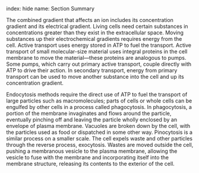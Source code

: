 index: hide
name: Section Summary

The combined gradient that affects an ion includes its concentration gradient and its electrical gradient. Living cells need certain substances in concentrations greater than they exist in the extracellular space. Moving substances up their electrochemical gradients requires energy from the cell. Active transport uses energy stored in ATP to fuel the transport. Active transport of small molecular-size material uses integral proteins in the cell membrane to move the material—these proteins are analogous to pumps. Some pumps, which carry out primary active transport, couple directly with ATP to drive their action. In secondary transport, energy from primary transport can be used to move another substance into the cell and up its concentration gradient.

Endocytosis methods require the direct use of ATP to fuel the transport of large particles such as macromolecules; parts of cells or whole cells can be engulfed by other cells in a process called phagocytosis. In phagocytosis, a portion of the membrane invaginates and flows around the particle, eventually pinching off and leaving the particle wholly enclosed by an envelope of plasma membrane. Vacuoles are broken down by the cell, with the particles used as food or dispatched in some other way. Pinocytosis is a similar process on a smaller scale. The cell expels waste and other particles through the reverse process, exocytosis. Wastes are moved outside the cell, pushing a membranous vesicle to the plasma membrane, allowing the vesicle to fuse with the membrane and incorporating itself into the membrane structure, releasing its contents to the exterior of the cell.
